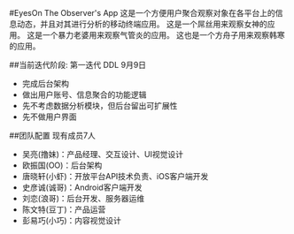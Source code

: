 ﻿#EyesOn
The Observer's App
这是一个方便用户聚合观察对象在各平台上的信息动态，并且对其进行分析的移动终端应用。
这是一个屌丝用来观察女神的应用。
这是一个暴力老婆用来观察气管炎的应用。
这也是一个方舟子用来观察韩寒的应用。

##当前迭代阶段: 第一迭代
DDL 9月9日
* 完成后台架构
* 做出用户账号、信息聚合的功能逻辑
* 先不考虑数据分析模块，但后台留出可扩展性
* 先不做用户界面

##团队配置
现有成员7人
* 吴亮(撸妹)：产品经理、交互设计、UI视觉设计
* 欧振国(OO)：后台架构
* 唐晓轩(小虾)：开放平台API技术负责、iOS客户端开发
* 史彦诚(诚哥)：Android客户端开发
* 刘恋(浪哥)：后台开发、服务器运维
* 陈文特(豆丁)：产品运营
* 彭易巧(小巧)：内容视觉设计